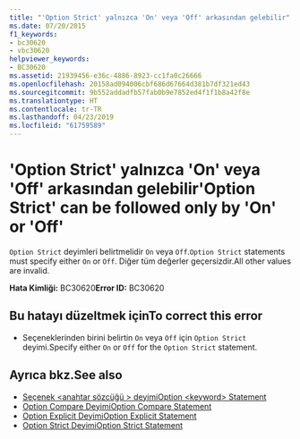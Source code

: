 ```yaml
---
title: "'Option Strict' yalnızca 'On' veya 'Off' arkasından gelebilir"
ms.date: 07/20/2015
f1_keywords:
- bc30620
- vbc30620
helpviewer_keywords:
- BC30620
ms.assetid: 21939456-e36c-4886-8923-cc1fa0c26666
ms.openlocfilehash: 20158ad094006cbf686d67664d381b7df321ed43
ms.sourcegitcommit: 9b552addadfb57fab0b9e7852ed4f1f1b8a42f8e
ms.translationtype: HT
ms.contentlocale: tr-TR
ms.lasthandoff: 04/23/2019
ms.locfileid: "61759589"
---
```

# <a name="option-strict-can-be-followed-only-by-on-or-off"></a><span data-ttu-id="015b7-102">'Option Strict' yalnızca 'On' veya 'Off' arkasından gelebilir</span><span class="sxs-lookup"><span data-stu-id="015b7-102">'Option Strict' can be followed only by 'On' or 'Off'</span></span>
<span data-ttu-id="015b7-103">`Option Strict` deyimleri belirtmelidir `On` veya `Off`.</span><span class="sxs-lookup"><span data-stu-id="015b7-103">`Option Strict` statements must specify either `On` or `Off`.</span></span> <span data-ttu-id="015b7-104">Diğer tüm değerler geçersizdir.</span><span class="sxs-lookup"><span data-stu-id="015b7-104">All other values are invalid.</span></span>  
  
 <span data-ttu-id="015b7-105">**Hata Kimliği:** BC30620</span><span class="sxs-lookup"><span data-stu-id="015b7-105">**Error ID:** BC30620</span></span>  
  
## <a name="to-correct-this-error"></a><span data-ttu-id="015b7-106">Bu hatayı düzeltmek için</span><span class="sxs-lookup"><span data-stu-id="015b7-106">To correct this error</span></span>  
  
- <span data-ttu-id="015b7-107">Seçeneklerinden birini belirtin `On` veya `Off` için `Option Strict` deyimi.</span><span class="sxs-lookup"><span data-stu-id="015b7-107">Specify either `On` or `Off` for the `Option Strict` statement.</span></span>  
  
## <a name="see-also"></a><span data-ttu-id="015b7-108">Ayrıca bkz.</span><span class="sxs-lookup"><span data-stu-id="015b7-108">See also</span></span>

- [<span data-ttu-id="015b7-109">Seçenek \<anahtar sözcüğü > deyimi</span><span class="sxs-lookup"><span data-stu-id="015b7-109">Option \<keyword> Statement</span></span>](../../visual-basic/language-reference/statements/option-keyword-statement.md)
- [<span data-ttu-id="015b7-110">Option Compare Deyimi</span><span class="sxs-lookup"><span data-stu-id="015b7-110">Option Compare Statement</span></span>](../../visual-basic/language-reference/statements/option-compare-statement.md)
- [<span data-ttu-id="015b7-111">Option Explicit Deyimi</span><span class="sxs-lookup"><span data-stu-id="015b7-111">Option Explicit Statement</span></span>](../../visual-basic/language-reference/statements/option-explicit-statement.md)
- [<span data-ttu-id="015b7-112">Option Strict Deyimi</span><span class="sxs-lookup"><span data-stu-id="015b7-112">Option Strict Statement</span></span>](../../visual-basic/language-reference/statements/option-strict-statement.md)
